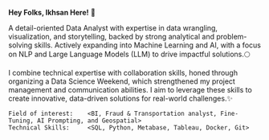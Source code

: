 **Hey Folks, Ikhsan Here!** 🚀

A detail-oriented Data Analyst with expertise in data wrangling, visualization, and storytelling, backed by strong analytical and problem-solving skills. Actively expanding into Machine Learning and AI, with a focus on NLP and Large Language Models (LLM) to drive impactful solutions.🌕

I combine technical expertise with collaboration skills, honed through organizing a Data Science Weekend, which strengthened my project management and communication abilities. I aim to leverage these skills to create innovative, data-driven solutions for real-world challenges.✨

```
Field of interest:    <BI, Fraud & Transportation analyst, Fine-Tuning, AI Prompting, and Geospatial>
Technical Skills:     <SQL, Python, Metabase, Tableau, Docker, Git>
```
